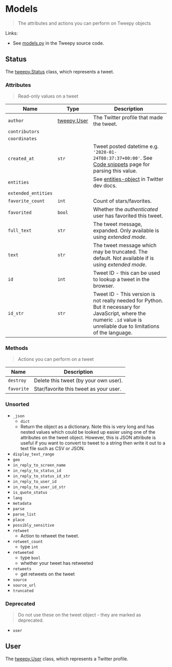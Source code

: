 # Models
> The attributes and actions you can perform on Tweepy objects


Links:

- See [models.py] in the Tweepy source code.


## Status

The [tweepy.Status] class, which represents a tweet.

### Attributes
> Read-only values on a tweet

| Name                | Type                 | Description                                                                                                                                                               |
| ------------------- | -------------------- | ------------------------------------------------------------------------------------------------------------------------------------------------------------------------- |
| `author`            | [tweepy.User](#user) | The Twitter profile that made the tweet.                                                                                                                                  |
| `contributors`      |                      |                                                                                                                                                                           |
| `coordinates`       |                      |                                                                                                                                                                           |
| `created_at`        | `str`                | Tweet posted datetime e.g. `'2020-01-24T08:37:37+00:00'`. See [Code snippets](code_snippets.md) page for parsing this value.                                              |
| `entities`          |                      | See [entities-object] in Twitter dev docs.                                                                                                                                |
| `extended_entities` |                      |                                                                                                                                                                           |
| `favorite_count`    | `int`                | Count of stars/favorites.                                                                                                                                                 |
| `favorited`         | `bool`               | Whether the *authenticated* user has favorited this tweet.                                                                                                                |
| `full_text`         | `str`                | The tweet message, expanded. Only available is using *extended mode*.                                                                                                     |
| `text`              | `str`                | The tweet message which may be truncated. The default. Not available if is using *extended mode*.                                                                         |
| `id`                | `int`                | Tweet ID - this can be used to lookup a tweet in the browser.                                                                                                             |
| `id_str`            | `str`                | Tweet ID - This version is not really needed for Python. But it necessary for JavaScript, where the numeric `.id` value is unreliable due to limitations of the language. |

[entities-object]: https://developer.twitter.com/en/docs/tweets/data-dictionary/overview/entities-object

### Methods
> Actions you can perform on a tweet

| Name       | Description                            |
| ---------- | -------------------------------------- |
| `destroy`  | Delete this tweet (by your own user).  |
| `favorite` | Star/favorite this tweet as your user. |

### Unsorted

- `_json`
    - `dict`
    - Return the object as a dictionary. Note this is very long and has nested values which could be looked up easier using one of the attributes on the tweet object. However, this is JSON attribute is useful if you want to convert to tweet to a string then write it out to a text file such as CSV or JSON. 
- `display_text_range`
- `geo`
- `in_reply_to_screen_name`
- `in_reply_to_status_id`
- `in_reply_to_status_id_str`
- `in_reply_to_user_id`
- `in_reply_to_user_id_str`
- `is_quote_status`
- `lang`
- `metadata`
- `parse`
- `parse_list`
- `place`
- `possibly_sensitive`
- `retweet`
    - Action to retweet the tweet.
- `retweet_count`
    - type `int`
- `retweeted`
    - type `bool`
    - whether your tweet has retweeted
- `retweets`
    - get retweets on the tweet
- `source`
- `source_url`
- `truncated`

### Deprecated
> Do not use these on the tweet object - they are marked as deprecated.

- `user`


## User

The [tweepy.User] class, which represents a Twitter profile.




[models.py]: [https://github.com/tweepy/tweepy/blob/master/tweepy/models.py
[tweepy.Status]: https://github.com/tweepy/tweepy/blob/v3.8.0/tweepy/models.py#L83
[tweepy.User]: https://github.com/tweepy/tweepy/blob/v3.8.0/tweepy/models.py#L144
